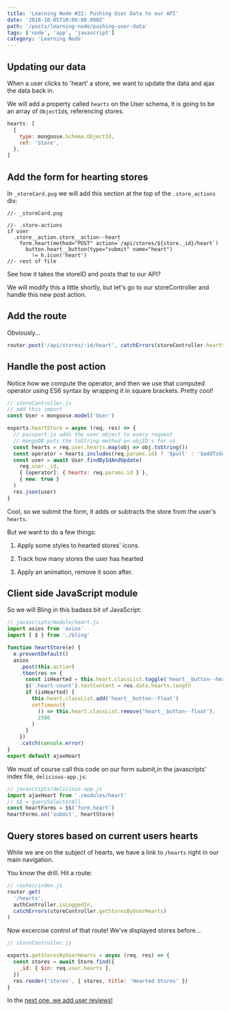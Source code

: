 ```yaml
---
title: 'Learning Node #22: Pushing User Data to our API'
date: '2018-10-05T10:00:00.000Z'
path: '/posts/learning-node/pushing-user-data'
tags: ['node', 'app', 'javascript']
category: 'Learning Node'
---
```


## Updating our data

When a user clicks to 'heart' a store, we want to update the data and ajax the data back in.

We will add a property called `hearts` on the User schema, it is going to be an array of `ObjectId`s, referencing stores.

```js
hearts: [
  {
    type: mongoose.Schema.ObjectId,
    ref: 'Store',
  },
]
```

## Add the form for hearting stores

In `_storeCard.pug` we will add this section at the top of the `.store_actions` div:

```pug
//- _storeCard.pug

//- .store-actions
if user
  .store__action.store__action--heart
    form.heart(method="POST" action=`/api/stores/${store._id}/heart`)
      button.heart__button(type="submit" name="heart")
        != h.icon('heart')
//- rest of file
```

See how it takes the storeID and posts that to our API?

We will modify this a little shortly, but let's go to our storeController and handle this new post action.

## Add the route

Obviously...

```js
router.post('/api/stores/:id/heart', catchErrors(storeController.heartStore))
```

## Handle the post action

Notice how we compute the operator, and then we use that computed operator using ES6 syntax by wrapping it in square brackets. Pretty cool!

```js
// storeController.js
// add this import
const User = mongoose.model('User')

exports.heartStore = async (req, res) => {
  // passport.js adds the user object to every request
  // mongoDB puts the toString method on objID's for us
  const hearts = req.user.hearts.map(obj => obj.toString())
  const operator = hearts.includes(req.params.id) ? '$pull' : '$addToSet'
  const user = await User.findByIdAndUpdate(
    req.user._id,
    { [operator]: { hearts: req.params.id } },
    { new: true }
  )
  res.json(user)
}
```

Cool, so we submit the form, it adds or subtracts the store from the user's `hearts`.

But we want to do a few things:

1. Apply some styles to hearted stores' icons.

2. Track how many stores the user has hearted

3. Apply an animation, remove it soon after.

## Client side JavaScript module

So we will Bling in this badass bit of JavaScript:

```js
// javascripts/module/heart.js
import axios from 'axios'
import { $ } from './bling'

function heartStore(e) {
  e.preventDefault()
  axios
    .post(this.action)
    .then(res => {
      const isHearted = this.heart.classList.toggle('heart__button--hearted')
      $('.heart-count').textContent = res.data.hearts.length
      if (isHearted) {
        this.heart.classList.add('heart__button--float')
        setTimeout(
          () => this.heart.classList.remove('heart__button--float'),
          2500
        )
      }
    })
    .catch(console.error)
}
export default ajaxHeart
```

We must of course call this code on our form submit,in the javascripts' index file, `delicious-app.js`:

```js
// javascripts/delicious-app.js
import ajaxHeart from './modules/heart'
// $$ = querySelectorAll
const heartForms = $$('form.heart')
heartForms.on('submit', heartStore)
```

## Query stores based on current users hearts

While we are on the subject of hearts, we have a link to `/hearts` right in our main navigation.

You know the drill. Hit a route:

```js
// routes/index.js
router.get(
  '/hearts',
  authController.isLoggedIn,
  catchErrors(storeController.getStoresByUserHearts)
)
```

Now excercise control of that route! We've displayed stores before...

```js
// storeController.js

exports.getStoresByUserHearts = async (req, res) => {
  const stores = await Store.find({
    _id: { $in: req.user.hearts },
  })
  res.render('stores', { stores, title: 'Hearted Stores' })
}
```

In the [next one, we add user reviews!](/posts/learning-node/user-reviews)
